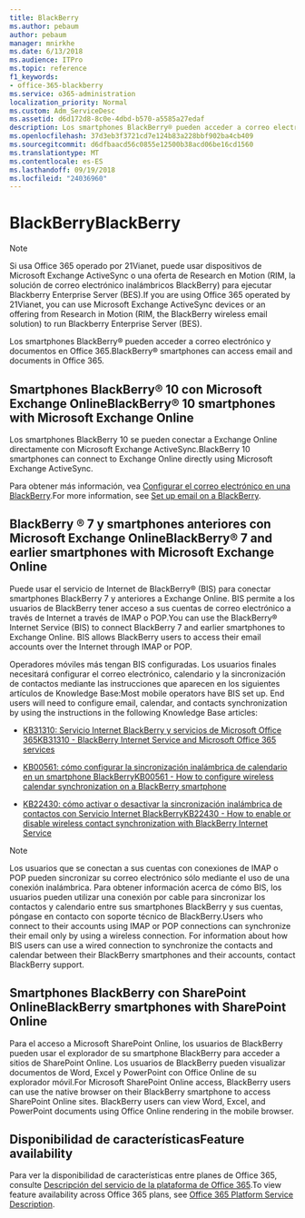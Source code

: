 ```yaml
---
title: BlackBerry
ms.author: pebaum
author: pebaum
manager: mnirkhe
ms.date: 6/13/2018
ms.audience: ITPro
ms.topic: reference
f1_keywords:
- office-365-blackberry
ms.service: o365-administration
localization_priority: Normal
ms.custom: Adm_ServiceDesc
ms.assetid: d6d172d8-8c0e-4dbd-b570-a5585a27edaf
description: Los smartphones BlackBerry® pueden acceder a correo electrónico y documentos en Office 365.
ms.openlocfilehash: 37d3eb3f3721cd7e124b83a228bbf902ba4cb409
ms.sourcegitcommit: d6dfbaacd56c0855e12500b38acd06be16cd1560
ms.translationtype: MT
ms.contentlocale: es-ES
ms.lasthandoff: 09/19/2018
ms.locfileid: "24036960"
---
```

# <a name="blackberry"></a><span data-ttu-id="55dc5-103">BlackBerry</span><span class="sxs-lookup"><span data-stu-id="55dc5-103">BlackBerry</span></span>

> [!NOTE]
> <span data-ttu-id="55dc5-104">Si usa Office 365 operado por 21Vianet, puede usar dispositivos de Microsoft Exchange ActiveSync o una oferta de Research en Motion (RIM, la solución de correo electrónico inalámbricos BlackBerry) para ejecutar Blackberry Enterprise Server (BES).</span><span class="sxs-lookup"><span data-stu-id="55dc5-104">If you are using Office 365 operated by 21Vianet, you can use Microsoft Exchange ActiveSync devices or an offering from Research in Motion (RIM, the BlackBerry wireless email solution) to run Blackberry Enterprise Server (BES).</span></span> 
  
<span data-ttu-id="55dc5-105">Los smartphones BlackBerry® pueden acceder a correo electrónico y documentos en Office 365.</span><span class="sxs-lookup"><span data-stu-id="55dc5-105">BlackBerry® smartphones can access email and documents in Office 365.</span></span>
  
## <a name="blackberry-10-smartphones-with-microsoft-exchange-online"></a><span data-ttu-id="55dc5-106">Smartphones BlackBerry® 10 con Microsoft Exchange Online</span><span class="sxs-lookup"><span data-stu-id="55dc5-106">BlackBerry® 10 smartphones with Microsoft Exchange Online</span></span>

<span data-ttu-id="55dc5-107">Los smartphones BlackBerry 10 se pueden conectar a Exchange Online directamente con Microsoft Exchange ActiveSync.</span><span class="sxs-lookup"><span data-stu-id="55dc5-107">BlackBerry 10 smartphones can connect to Exchange Online directly using Microsoft Exchange ActiveSync.</span></span>
  
<span data-ttu-id="55dc5-108">Para obtener más información, vea [Configurar el correo electrónico en una BlackBerry](https://go.microsoft.com/fwlink/?linkid=863394).</span><span class="sxs-lookup"><span data-stu-id="55dc5-108">For more information, see [Set up email on a BlackBerry](https://go.microsoft.com/fwlink/?linkid=863394).</span></span>
  
## <a name="blackberry-7-and-earlier-smartphones-with-microsoft-exchange-online"></a><span data-ttu-id="55dc5-109">BlackBerry ® 7 y smartphones anteriores con Microsoft Exchange Online</span><span class="sxs-lookup"><span data-stu-id="55dc5-109">BlackBerry® 7 and earlier smartphones with Microsoft Exchange Online</span></span>

<span data-ttu-id="55dc5-p101">Puede usar el servicio de Internet de BlackBerry® (BIS) para conectar smartphones BlackBerry 7 y anteriores a Exchange Online. BIS permite a los usuarios de BlackBerry tener acceso a sus cuentas de correo electrónico a través de Internet a través de IMAP o POP.</span><span class="sxs-lookup"><span data-stu-id="55dc5-p101">You can use the BlackBerry® Internet Service (BIS) to connect BlackBerry 7 and earlier smartphones to Exchange Online. BIS allows BlackBerry users to access their email accounts over the Internet through IMAP or POP.</span></span>
  
<span data-ttu-id="55dc5-p102">Operadores móviles más tengan BIS configuradas. Los usuarios finales necesitará configurar el correo electrónico, calendario y la sincronización de contactos mediante las instrucciones que aparecen en los siguientes artículos de Knowledge Base:</span><span class="sxs-lookup"><span data-stu-id="55dc5-p102">Most mobile operators have BIS set up. End users will need to configure email, calendar, and contacts synchronization by using the instructions in the following Knowledge Base articles:</span></span>
  
- [<span data-ttu-id="55dc5-114">KB31310: Servicio Internet BlackBerry y servicios de Microsoft Office 365</span><span class="sxs-lookup"><span data-stu-id="55dc5-114">KB31310 - BlackBerry Internet Service and Microsoft Office 365 services</span></span>](http://go.microsoft.com/fwlink/?LinkID=826158&amp;clcid=0x409)
    
- [<span data-ttu-id="55dc5-115">KB00561: cómo configurar la sincronización inalámbrica de calendario en un smartphone BlackBerry</span><span class="sxs-lookup"><span data-stu-id="55dc5-115">KB00561 - How to configure wireless calendar synchronization on a BlackBerry smartphone</span></span>](http://go.microsoft.com/fwlink/?LinkID=826160&amp;clcid=0x409)
    
- [<span data-ttu-id="55dc5-116">KB22430: cómo activar o desactivar la sincronización inalámbrica de contactos con Servicio Internet BlackBerry</span><span class="sxs-lookup"><span data-stu-id="55dc5-116">KB22430 - How to enable or disable wireless contact synchronization with BlackBerry Internet Service</span></span>](http://go.microsoft.com/fwlink/?LinkID=826161&amp;clcid=0x409)
    
> [!NOTE]
> <span data-ttu-id="55dc5-p103">Los usuarios que se conectan a sus cuentas con conexiones de IMAP o POP pueden sincronizar su correo electrónico sólo mediante el uso de una conexión inalámbrica. Para obtener información acerca de cómo BIS, los usuarios pueden utilizar una conexión por cable para sincronizar los contactos y calendario entre sus smartphones BlackBerry y sus cuentas, póngase en contacto con soporte técnico de BlackBerry.</span><span class="sxs-lookup"><span data-stu-id="55dc5-p103">Users who connect to their accounts using IMAP or POP connections can synchronize their email only by using a wireless connection. For information about how BIS users can use a wired connection to synchronize the contacts and calendar between their BlackBerry smartphones and their accounts, contact BlackBerry support.</span></span> 
  
## <a name="blackberry-smartphones-with-sharepoint-online"></a><span data-ttu-id="55dc5-119">Smartphones BlackBerry con SharePoint Online</span><span class="sxs-lookup"><span data-stu-id="55dc5-119">BlackBerry smartphones with SharePoint Online</span></span>

<span data-ttu-id="55dc5-p104">Para el acceso a Microsoft SharePoint Online, los usuarios de BlackBerry pueden usar el explorador de su smartphone BlackBerry para acceder a sitios de SharePoint Online. Los usuarios de BlackBerry pueden visualizar documentos de Word, Excel y PowerPoint con Office Online de su explorador móvil.</span><span class="sxs-lookup"><span data-stu-id="55dc5-p104">For Microsoft SharePoint Online access, BlackBerry users can use the native browser on their BlackBerry smartphone to access SharePoint Online sites. BlackBerry users can view Word, Excel, and PowerPoint documents using Office Online rendering in the mobile browser.</span></span>
  
## <a name="feature-availability"></a><span data-ttu-id="55dc5-122">Disponibilidad de características</span><span class="sxs-lookup"><span data-stu-id="55dc5-122">Feature availability</span></span>

<span data-ttu-id="55dc5-123">Para ver la disponibilidad de características entre planes de Office 365, consulte [Descripción del servicio de la plataforma de Office 365](https://technet.microsoft.com/en-us/library/office-365-platform-service-description.aspx).</span><span class="sxs-lookup"><span data-stu-id="55dc5-123">To view feature availability across Office 365 plans, see [Office 365 Platform Service Description](https://technet.microsoft.com/en-us/library/office-365-platform-service-description.aspx).</span></span>
  


